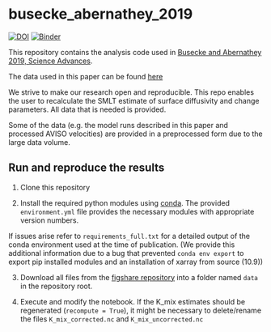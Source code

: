 # busecke_abernathey_2019

[![DOI](https://zenodo.org/badge/155008528.svg)](https://zenodo.org/badge/latestdoi/155008528)
[![Binder](https://mybinder.org/badge_logo.svg)](https://mybinder.org/v2/gh/jbusecke/busecke_abernathey_2019_sciadv/master)

This repository contains the analysis code used in [Busecke and Abernathey 2019, Science Advances](http://advances.sciencemag.org/content/5/1/eaav5014).

The data used in this paper can be found [here](https://figshare.com/articles/Global_Ocean_Surface_Diffusivities_derived_from_Altimetry/4928693)

We strive to make our research open and reproducible. This repo enables the user to recalculate the SMLT estimate of surface diffusivity and change parameters. All data that is needed is provided.

Some of the data (e.g. the model runs described in this paper and processed AVISO velocities) are provided in a preprocessed form due to the large data volume.

## Run and reproduce the results

1. Clone this repository

2. Install the required python modules using [conda](https://conda.io/docs/user-guide/tasks/manage-environments.html#creating-an-environment-from-an-environment-yml-file).
The provided `environment.yml` file provides the necessary modules with appropriate version numbers.

If issues arise refer to `requirements_full.txt` for a detailed output of the conda environment used at the time of publication.
(We provide this additional information due to a bug that prevented `conda env export` to export pip installed modules and an installation of xarray from source (10.9))

3. Download all files from the [figshare repository](https://figshare.com/articles/Global_Ocean_Surface_Diffusivities_derived_from_Altimetry/4928693) into a folder named `data` in the repository root.

4. Execute and modify the notebook.
If the K_mix estimates should be regenerated (`recompute = True`), it might be necessary to delete/rename the files `K_mix_corrected.nc` and `K_mix_uncorrected.nc`
